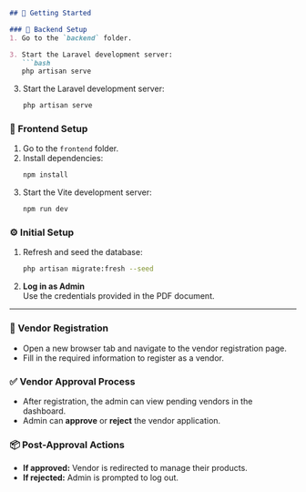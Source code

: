 ```md
## 🚀 Getting Started

### 🔧 Backend Setup
1. Go to the `backend` folder.

3. Start the Laravel development server:
   ```bash
   php artisan serve
   ```
3. Start the Laravel development server:
   ```bash
   php artisan serve
   ```

### 🎨 Frontend Setup
1. Go to the `frontend` folder.
2. Install dependencies:
   ```bash
   npm install
   ```
3. Start the Vite development server:
   ```bash
   npm run dev
   ```

### ⚙️ Initial Setup
1. Refresh and seed the database:
   ```bash
   php artisan migrate:fresh --seed
   ```
2. **Log in as Admin**  
   Use the credentials provided in the PDF document.

---

### 📝 Vendor Registration
- Open a new browser tab and navigate to the vendor registration page.
- Fill in the required information to register as a vendor.

### ✅ Vendor Approval Process
- After registration, the admin can view pending vendors in the dashboard.
- Admin can **approve** or **reject** the vendor application.

### 📦 Post-Approval Actions
- **If approved:** Vendor is redirected to manage their products.
- **If rejected:** Admin is prompted to log out.
```
